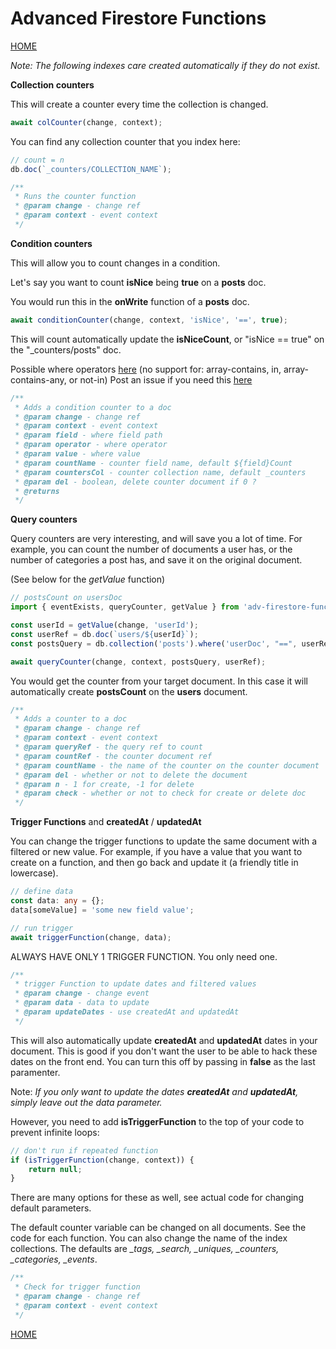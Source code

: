 # Advanced Firestore Functions

[HOME](README.md)

*Note: The following indexes care created automatically if they do not exist.*

**Collection counters**

This will create a counter every time the collection is changed. 

```typescript
await colCounter(change, context);
```

You can find any collection counter that you index here:

```typescript
// count = n
db.doc(`_counters/COLLECTION_NAME`);
```

```typescript
/**
 * Runs the counter function
 * @param change - change ref
 * @param context - event context
 */
```

**Condition counters**

This will allow you to count changes in a condition. 

Let's say you want to count **isNice** being **true** on a **posts** doc.

You would run this in the **onWrite** function of a **posts** doc.

```typescript
await conditionCounter(change, context, 'isNice', '==', true);
```

This will count automatically update the **isNiceCount**, or "isNice == true" on the "_counters/posts" doc.

Possible where operators [here](https://firebase.google.com/docs/reference/node/firebase.firestore#wherefilterop)
(no support for: array-contains, in, array-contains-any, or not-in)
Post an issue if you need this [here](https://github.com/jdgamble555/adv-firestore-functions/issues)

```typescript
/**
 * Adds a condition counter to a doc
 * @param change - change ref
 * @param context - event context
 * @param field - where field path
 * @param operator - where operator
 * @param value - where value
 * @param countName - counter field name, default ${field}Count
 * @param countersCol - counter collection name, default _counters
 * @param del - boolean, delete counter document if 0 ?
 * @returns
 */
```

**Query counters**

Query counters are very interesting, and will save you a lot of time.  For example, you can count the number of documents a user has, or the number of categories a post has, and save it on the original document.

(See below for the *getValue* function)

```typescript
// postsCount on usersDoc
import { eventExists, queryCounter, getValue } from 'adv-firestore-functions';

const userId = getValue(change, 'userId');
const userRef = db.doc(`users/${userId}`);
const postsQuery = db.collection('posts').where('userDoc', "==", userRef);

await queryCounter(change, context, postsQuery, userRef);
```

You would get the counter from your target document. In this case it will automatically create **postsCount** on the **users** document.

```typescript
/**
 * Adds a counter to a doc
 * @param change - change ref
 * @param context - event context
 * @param queryRef - the query ref to count
 * @param countRef - the counter document ref
 * @param countName - the name of the counter on the counter document
 * @param del - whether or not to delete the document
 * @param n - 1 for create, -1 for delete
 * @param check - whether or not to check for create or delete doc
 */
```

**Trigger Functions** and **createdAt** / **updatedAt**

You can change the trigger functions to update the same document with a filtered or new value.  For example, if you have a value that you want to create on a function, and then go back and update it (a friendly title in lowercase).

```typescript
// define data
const data: any = {};
data[someValue] = 'some new field value';

// run trigger
await triggerFunction(change, data);
```

ALWAYS HAVE ONLY 1 TRIGGER FUNCTION.  You only need one.

```typescript
/**
 * trigger Function to update dates and filtered values
 * @param change - change event
 * @param data - data to update
 * @param updateDates - use createdAt and updatedAt
 */
```

This will also automatically update **createdAt** and **updatedAt** dates in your document. This is good if you don't want the user to be able to hack these dates on the front end.  You can turn this off by passing in **false** as the last paramenter.

Note: *If you only want to update the dates **createdAt** and **updatedAt**, simply leave out the data parameter.*

However, you need to add **isTriggerFunction** to the top of your code to prevent infinite loops:

```typescript
// don't run if repeated function
if (isTriggerFunction(change, context)) {
    return null;
}
```

There are many options for these as well, see actual code for changing default parameters.

The default counter variable can be changed on all documents. See the code for each function.  You can also change the name of the index collections.  The defaults are *_tags, _search, _uniques, _counters, _categories, _events*.

```typescript
/**
 * Check for trigger function
 * @param change - change ref
 * @param context - event context
 */
```
[HOME](README.md)
